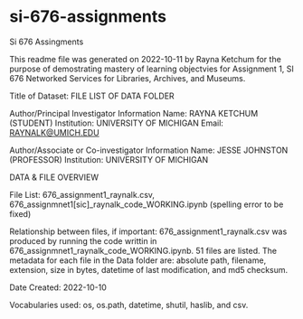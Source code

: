 # si-676-assignments
Si 676 Assingments

This readme file was generated on 2022-10-11 by Rayna Ketchum for the purpose of demostrating mastery of learning objectvies for Assignment 1, SI 676 Networked Services for Libraries, Archives, and Museums.  

Title of Dataset: FILE LIST OF DATA FOLDER

Author/Principal Investigator Information
Name: RAYNA KETCHUM (STUDENT)
Institution: UNIVERSITY OF MICHIGAN 
Email: RAYNALK@UMICH.EDU

Author/Associate or Co-investigator Information
Name: JESSE JOHNSTON (PROFESSOR) 
Institution: UNIVERSITY OF MICHIGAN

DATA & FILE OVERVIEW

File List: 676_assignment1_raynalk.csv, 676_assignmnet1[sic]_raynalk_code_WORKING.ipynb (spelling error to be fixed)

Relationship between files, if important: 676_assignment1_raynalk.csv was produced by running the code writtin in 676_assignmnet1_raynalk_code_WORKING.ipynb. 51 files are listed. The metadata for each file in the Data folder are: absolute path, filename, extension, size in bytes, datetime of last modification, and md5 checksum.

Date Created: 2022-10-10

Vocabularies used: os, os.path, datetime, shutil, haslib, and csv. 

